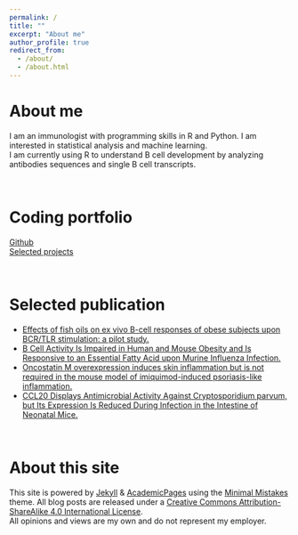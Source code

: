 ```yaml
---
permalink: /
title: ""
excerpt: "About me"
author_profile: true
redirect_from: 
  - /about/
  - /about.html
---
```


# About me  
I am an immunologist with programming skills in R and Python. I am interested in statistical analysis and machine learning.  
I am currently using R to understand B cell development by analyzing antibodies sequences and single B cell transcripts.  

<br>  

# Coding portfolio  
[Github](https://github.com/wguesdon/Data_Science_portfolio)  
[Selected projects](https://wguesdon.github.io//portfolio/)  
  
<br>  
    
# Selected publication  
* [Effects of fish oils on ex vivo B-cell responses of obese subjects upon BCR/TLR stimulation: a pilot study.](https://www.ncbi.nlm.nih.gov/pmc/articles/PMC5820214/pdf/nihms917596.pdf)
* [B Cell Activity Is Impaired in Human and Mouse Obesity and Is Responsive to an Essential Fatty Acid upon Murine Influenza Infection.](https://www.jimmunol.org/content/jimmunol/198/12/4738.full.pdf?with-ds=yes)
* [Oncostatin M overexpression induces skin inflammation but is not required in the mouse model of imiquimod-induced psoriasis-like inflammation.](https://onlinelibrary.wiley.com/doi/epdf/10.1002/eji.201546216)
* [CCL20 Displays Antimicrobial Activity Against Cryptosporidium parvum, but Its Expression Is Reduced During Infection in the Intestine of Neonatal Mice.](https://academic.oup.com/jid/article/212/8/1332/2193186)
  
<br>    
   
# About this site
This site is powered by [Jekyll](http://jekyllrb.com/) & [AcademicPages](https://github.com/academicpages/academicpages.github.io) using the [Minimal Mistakes](http://mademistakes.com/minimal-mistakes/) theme. All blog posts are released under a [Creative Commons Attribution-ShareAlike 4.0 International License](http://creativecommons.org/licenses/by-sa/4.0/).   
All opinions and views are my own and do not represent my employer.   